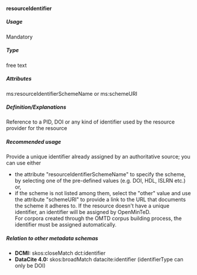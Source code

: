 #### resourceIdentifier
##### Usage
Mandatory
##### Type
free text
##### Attributes
ms:resourceIdentifierSchemeName or ms:schemeURI
##### Definition/Explanations
Reference to a PID, DOI or any kind of identifier used by the resource provider for the resource
##### Recommended usage
Provide a unique identifier already assigned by an authoritative source; you can use either
* the attribute "resourceIdentifierSchemeName" to specify the scheme, by selecting one of the pre-defined values \(e.g. DOI, HDL, ISLRN etc.\) or,
* if the scheme is not listed among them, select the "other" value and use the attribute "schemeURI" to provide a link to the URL that documents the scheme it adheres to. 
If the resource doesn't have a unique identifier, an identifier will be assigned by OpenMinTeD.  
For corpora created through the OMTD corpus building process, the identifier must be assigned automatically.
##### Relation to other metadata schemas
* **DCMI:** skos:closeMatch dct:identifier
* **DataCite 4.0:** skos:broadMatch datacite:identifier (identifierType can only be DOI)
